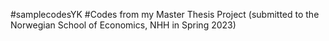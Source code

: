 #samplecodesYK
#Codes from my Master Thesis Project (submitted to the Norwegian School of Economics, NHH in Spring 2023)
 
